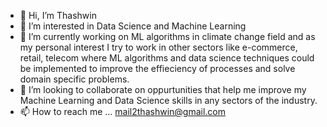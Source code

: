 - 👋 Hi, I’m Thashwin
- 👀 I’m interested in Data Science and Machine Learning
- 🌱 I’m currently working on ML algorithms in climate change field and as my personal interest I try to work in other sectors like e-commerce, retail, telecom where ML algorithms and data science techniques could be implemented to improve the effieciency of processes and solve domain specific problems.
- 💞️ I’m looking to collaborate on oppurtunities that help me improve my Machine Learning and Data Science skills in any sectors of the industry.
- 📫 How to reach me ... mail2thashwin@gmail.com

<!---
thashwin94/thashwin94 is a ✨ special ✨ repository because its `README.md` (this file) appears on your GitHub profile.
You can click the Preview link to take a look at your changes.
--->
